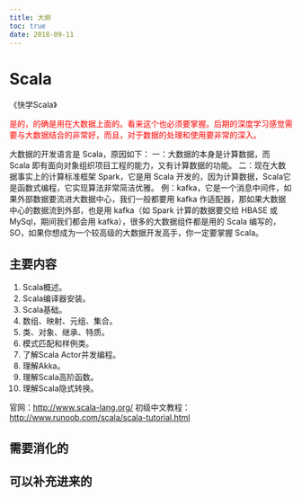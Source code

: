 ```yaml
---
title: 大纲
toc: true
date: 2018-09-11
---
```

# Scala

《快学Scala》



<span style="color:red;">是的，的确是用在大数据上面的。看来这个也必须要掌握。后期的深度学习感觉需要与大数据结合的非常好，而且，对于数据的处理和使用要非常的深入。</span>


大数据的开发语言是 Scala，原因如下：
一：大数据的本身是计算数据，而 Scala 即有面向对象组织项目工程的能力，又有计算数据的功能。
二：现在大数据事实上的计算标准框架 Spark，它是用 Scala 开发的，因为计算数据，Scala它是函数式编程，它实现算法非常简洁优雅。
例：kafka，它是一个消息中间件，如果外部数据要流进大数据中心，我们一般都要用 kafka 作适配器，那如果大数据中心的数据流到外部，也是用 kafka（如 Spark 计算的数据要交给 HBASE 或 MySql，期间我们都会用 kafka），很多的大数据组件都是用的 Scala 编写的，SO，如果你想成为一个较高级的大数据开发高手，你一定要掌握 Scala。


## 主要内容

1. Scala概述。
2. Scala编译器安装。
3. Scala基础。
4. 数组、映射、元组、集合。
5. 类、对象、继承、特质。
6. 模式匹配和样例类。
7. 了解Scala Actor并发编程。
8. 理解Akka。
9. 理解Scala高阶函数。
10. 理解Scala隐式转换。

官网：<http://www.scala-lang.org/>
初级中文教程：<http://www.runoob.com/scala/scala-tutorial.html>


## 需要消化的



## 可以补充进来的
